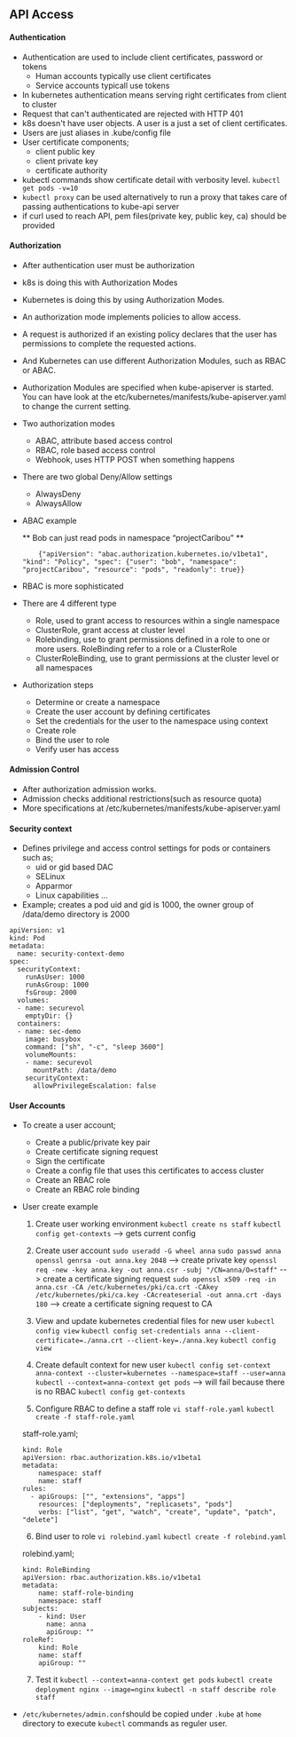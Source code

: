## API Access

#### Authentication

* Authentication are used to include client certificates, password or tokens
    * Human accounts typically use client certificates
    * Service accounts typicall use tokens
* In kubernetes authentication means serving right certificates from client to cluster
* Request that can't authenticated are rejected with HTTP 401
* k8s doesn't have user objects. A user is a just a set of client certificates.
* Users are just aliases in .kube/config file
* User certificate components;
    * client public key
    * client private key
    * certificate authority
* kubectl commands show certificate detail with verbosity level.
    `kubectl get pods -v=10`
* `kubectl proxy` can be used alternatively to run a proxy that takes care of passing authentications to kube-api server
* if curl used to reach API, pem files(private key, public key, ca) should be provided

#### Authorization

* After authentication user must be authorization
* k8s is doing this with Authorization Modes
* Kubernetes is doing this by using Authorization Modes. 
* An authorization mode implements policies to allow access. 
* A request is authorized if an existing policy declares that the user has permissions to complete the requested actions. 
* And Kubernetes can use different Authorization Modules, such as RBAC or ABAC. 
* Authorization Modules are specified when kube-apiserver is started. You can have look at the etc/kubernetes/manifests/kube-apiserver.yaml to change the current setting. 
* Two authorization modes
    * ABAC, attribute based access control
    * RBAC, role based access control
    * Webhook, uses HTTP POST when something happens
* There are two global Deny/Allow settings
    * AlwaysDeny
    * AlwaysAllow
* ABAC example

    ** Bob can just read pods in namespace “projectCaribou” **
    ```
        {"apiVersion": "abac.authorization.kubernetes.io/v1beta1", "kind": "Policy", "spec": {"user": "bob", "namespace": "projectCaribou", "resource": "pods", "readonly": true}}
    ```
* RBAC is more sophisticated
* There are 4 different type
    * Role, used to grant access to resources within a single namespace
    * ClusterRole, grant access at cluster level
    * Rolebinding, use to grant permissions defined in a role to one or more users. RoleBinding refer to a role or a ClusterRole
    * ClusterRoleBinding, use to grant permissions at the cluster level or all namespaces
* Authorization steps
    * Determine or create a namespace
    * Create the user account by defining certificates
    * Set the credentials for the user to the namespace using context
    * Create role
    * Bind the user to role
    * Verify user has access

#### Admission Control

* After authorization admission works.
* Admission checks additional restrictions(such as resource quota)
* More specifications at /etc/kubernetes/manifests/kube-apiserver.yaml

#### Security context

* Defines privilege and access control settings for pods or containers such as;
    * uid or gid based DAC
    * SELinux
    * Apparmor
    * Linux capabilities
    ...
* Example; creates a pod uid and gid is 1000, the owner group of /data/demo directory is 2000

```
apiVersion: v1
kind: Pod
metadata:
  name: security-context-demo
spec:
  securityContext:
    runAsUser: 1000
    runAsGroup: 1000
    fsGroup: 2000
  volumes:
  - name: securevol
    emptyDir: {}
  containers:
  - name: sec-demo
    image: busybox
    command: ["sh", "-c", "sleep 3600"]
    volumeMounts:
    - name: securevol
      mountPath: /data/demo
    securityContext:
      allowPrivilegeEscalation: false
```

#### User Accounts

* To create a user account;
    * Create a public/private key pair
    * Create certificate signing request
    * Sign the certificate
    * Create a config file that uses this certificates to access cluster
    * Create an RBAC role
    * Create an RBAC role binding

* User create example
   1. Create user working environment 
    `kubectl create ns staff` 
    `kubectl config get-contexts` --> gets current config
   
   2. Create user account
    `sudo useradd -G wheel anna`
    `sudo passwd anna`
    `openssl genrsa -out anna.key 2048` --> create private key
    `openssl req -new -key anna.key -out anna.csr -subj "/CN=anna/O=staff"` --> create a certificate signing request
    `sudo openssl x509 -req -in anna.csr -CA /etc/kubernetes/pki/ca.crt -CAkey /etc/kubernetes/pki/ca.key -CAcreateserial -out anna.crt -days 180` --> create a certificate signing request to CA
   
   3. View and update kubernetes credential files for new user
    `kubectl config view`
    `kubectl config set-credentials anna --client-certificate=./anna.crt --client-key=./anna.key`
    `kubectl config view`
   
   4. Create default context for new user
    `kubectl config set-context anna-context --cluster=kubernetes --namespace=staff --user=anna`
    `kubectl --context=anna-context get pods` --> will fail because there is no RBAC
    `kubectl config get-contexts`
   
   5. Configure RBAC to define a staff role
    `vi staff-role.yaml`
    `kubectl create -f staff-role.yaml`
    
    staff-role.yaml;

    ```
    kind: Role
    apiVersion: rbac.authorization.k8s.io/v1beta1
    metadata:
        namespace: staff
        name: staff
    rules:
      - apiGroups: ["", "extensions", "apps"]
        resources: ["deployments", "replicasets", "pods"]
        verbs: ["list", "get", "watch", "create", "update", "patch", "delete"] 
    ```

   6. Bind user to role
    `vi rolebind.yaml`
    `kubectl create -f rolebind.yaml`

    rolebind.yaml;

    ```
    kind: RoleBinding
    apiVersion: rbac.authorization.k8s.io/v1beta1
    metadata:
        name: staff-role-binding
        namespace: staff
    subjects:
        - kind: User
          name: anna
          apiGroup: ""
    roleRef:
        kind: Role
        name: staff
        apiGroup: ""
    ```
   
   7. Test it
    `kubectl --context=anna-context get pods`
    `kubectl create deployment nginx --image=nginx`
    `kubectl -n staff describe role staff`

* `/etc/kubernetes/admin.conf`should be copied under `.kube` at `home` directory to execute `kubectl` commands as reguler user.